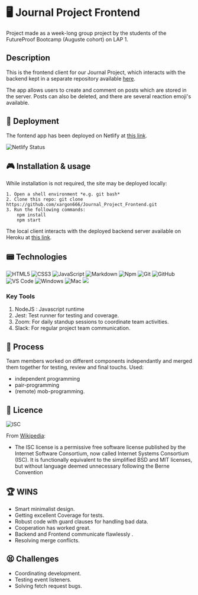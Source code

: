 
# 🖥 Journal Project Frontend
Project made as a week-long group project by the students of the FutureProof Bootcamp (Auguste cohort) on LAP 1.

## Description
This is the frontend client for our Journal Project, which interacts with the backend kept in a separate repository available [here](https://github.com/xargon666/Journal_Project_Backend).

The app allows users to create and comment on posts which are stored in the server. Posts can also be deleted, and there are several reaction emoji's available.

## 💾 Deployment
The fontend app has been deployed on Netlify at [this link](https://journal-project-lemon.netlify.app).

![Netlify Status](https://api.netlify.com/api/v1/badges/acbe7129-01a3-43b8-ba0c-a35536ea7798/deploy-status)
## 🎮 Installation & usage
While installation is not required, the site may be deployed locally:
```
1. Open a shell environment *e.g. git bash*
2. Clone this repo: git clone https://github.com/xargon666/Journal_Project_Frontend.git
3. Run the following commands:
	npm install
	npm start
```
The local client interacts with the deployed backend server available on Heroku at [this link](https://journal-project-backend.herokuapp.com/).

## 📟 Technologies
![HTML5](https://img.shields.io/badge/-HTML5-%23E44D27?style=flat-square&logo=html5&logoColor=ffffff) ![CSS3](https://img.shields.io/badge/-CSS3-%231572B6?style=flat-square&logo=css3) ![JavaScript](https://img.shields.io/badge/-JavaScript-%23F7DF1C?style=flat-square&logo=javascript&logoColor=000000&labelColor=%23F7DF1C&color=%23FFCE5A) ![Markdown](https://img.shields.io/badge/-Markdown-000000?style=flat-square&logo=markdown) ![Npm](https://img.shields.io/badge/-npm-CB3837?style=flat-square&logo=npm) 	![Git](https://img.shields.io/badge/-Git-%23F05032?style=flat-square&logo=git&logoColor=%23ffffff) ![GitHub](https://img.shields.io/badge/-GitHub-181717?style=flat-square&logo=github) ![VS Code](http://img.shields.io/badge/-VS%20Code-007ACC?style=flat-square&logo=visual-studio-code&logoColor=ffffff) ![Windows](http://img.shields.io/badge/-Windows-0078D6?style=flat-square&logo=windows&logoColor=ffffff) ![Mac](https://img.shields.io/badge/-MacOS-9cf?style=flat-square&logo=Apple&logoColor=333333) <img src="http://img.shields.io/badge/-Heroku-430098?style=flat&logo=heroku&logoColor=white">
### Key Tools
1. NodeJS : Javascript runtime
2. Jest: Test runner for testing and coverage.
3. Zoom: For daily standup sessions to coordinate team activities.
4. Slack: For regular project team communication.
	
## 🤔 Process
Team members worked on different components independantly and merged them together for testing, review and final touchs.
Used: 
- independent programming
- pair-programming
- (remote) mob-programming.

## 🪪 Licence
![ISC](https://img.shields.io/badge/license-ISC-00dd00)

From [Wikipedia](https://en.wikipedia.org/wiki/ISC_license):
- The ISC license is a permissive free software license published by the Internet Software Consortium, now called Internet Systems Consortium (ISC). It is functionally equivalent to the simplified BSD and MIT licenses, but without language deemed unnecessary following the Berne Convention

## 🏆 WINS
- Smart minimalist design.
- Getting excellent Coverage for tests.
- Robust code with guard clauses for handling bad data.
- Cooperation has worked great.
- Backend and Frontend communicate flawlessly .
- Resolving merge conflicts.

## 😫 Challenges
- Coordinating development.
- Testing event listeners.
- Solving fetch request bugs.
